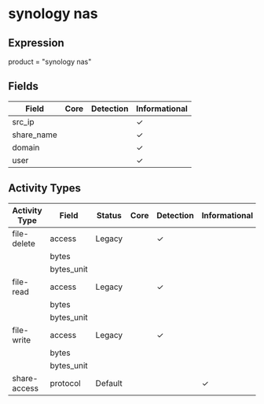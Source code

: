 synology nas
============

Expression
----------

product = "synology nas"

Fields
------

| Field      | Core | Detection | Informational |
| ---------- | ---- | --------- | ------------- |
| src_ip     |      |           | &#10003;      |
| share_name |      |           | &#10003;      |
| domain     |      |           | &#10003;      |
| user       |      |           | &#10003;      |

Activity Types
--------------

| Activity Type | Field      | Status  | Core | Detection | Informational |
| ------------- | ---------- | ------- | ---- | --------- | ------------- |
| file-delete   | access     | Legacy  |      | &#10003;  |               |
|               | bytes      |         |      |           |               |
|               | bytes_unit |         |      |           |               |
| file-read     | access     | Legacy  |      | &#10003;  |               |
|               | bytes      |         |      |           |               |
|               | bytes_unit |         |      |           |               |
| file-write    | access     | Legacy  |      | &#10003;  |               |
|               | bytes      |         |      |           |               |
|               | bytes_unit |         |      |           |               |
| share-access  | protocol   | Default |      |           | &#10003;      |

